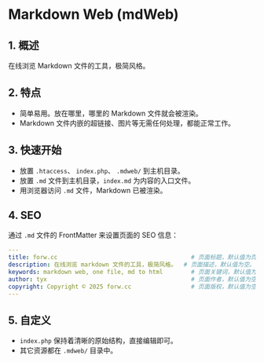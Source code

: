 # Markdown Web (mdWeb)

## 1. 概述

在线浏览 Markdown 文件的工具，极简风格。

## 2. 特点

- 简单易用。放在哪里，哪里的 Markdown 文件就会被渲染。
- Markdown 文件内嵌的超链接、图片等无需任何处理，都能正常工作。

## 3. 快速开始

- 放置 `.htaccess`、 `index.php`、 `.mdweb/` 到主机目录。
- 放置 `.md` 文件到主机目录，`index.md` 为内容的入口文件。
- 用浏览器访问 `.md` 文件，Markdown 已被渲染。

## 4. SEO

通过 `.md` 文件的 FrontMatter 来设置页面的 SEO 信息：

```yaml
---
title: forw.cc                                      # 页面标题，默认值为页面 h1 标题。
description: 在线浏览 markdown 文件的工具，极简风格。  # 页面描述，默认值为空。
keywords: markdown web, one file, md to html        # 页面关键词，默认值为空。
author: tyx                                         # 页面作者，默认值为空。
copyright: Copyright © 2025 forw.cc                 # 页面版权，默认值为空。
---
```

## 5. 自定义

- `index.php` 保持着清晰的原始结构，直接编辑即可。
- 其它资源都在 `.mdweb/` 目录中。
